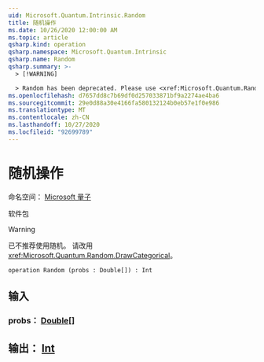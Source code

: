 ```yaml
---
uid: Microsoft.Quantum.Intrinsic.Random
title: 随机操作
ms.date: 10/26/2020 12:00:00 AM
ms.topic: article
qsharp.kind: operation
qsharp.namespace: Microsoft.Quantum.Intrinsic
qsharp.name: Random
qsharp.summary: >-
  > [!WARNING]

  > Random has been deprecated. Please use <xref:Microsoft.Quantum.Random.DrawCategorical> instead.
ms.openlocfilehash: d7657dd8c7b69df0d257033871bf9a2274ae4ba6
ms.sourcegitcommit: 29e0d88a30e4166fa580132124b0eb57e1f0e986
ms.translationtype: MT
ms.contentlocale: zh-CN
ms.lasthandoff: 10/27/2020
ms.locfileid: "92699789"
---
```

# <a name="random-operation"></a>随机操作

命名空间： [Microsoft 量子](xref:Microsoft.Quantum.Intrinsic)

软件包 [](https://nuget.org/packages/)


> [!WARNING]
> 已不推荐使用随机。 请改用 <xref:Microsoft.Quantum.Random.DrawCategorical>。



```qsharp
operation Random (probs : Double[]) : Int
```


## <a name="input"></a>输入

### <a name="probs--double"></a>probs： [Double](xref:microsoft.quantum.lang-ref.double)[]





## <a name="output--int"></a>输出： [Int](xref:microsoft.quantum.lang-ref.int)

